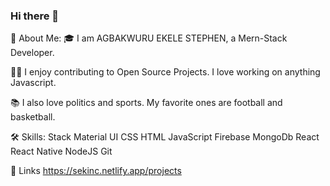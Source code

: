 ### Hi there 👋


🚀 About Me:
🎓 I am AGBAKWURU EKELE STEPHEN, a Mern-Stack Developer.

👨‍💻 I enjoy contributing to Open Source Projects. I love working on anything Javascript.

📚 I also love politics and sports. My favorite ones are football and basketball.

🛠️ Skills:
Stack
Material UI  CSS  HTML  JavaScript  Firebase  MongoDb  React  React Native  NodeJS  Git

🔗 Links
https://sekinc.netlify.app/projects
